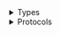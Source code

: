 <details>
<summary>Types</summary>

  - [IotDataPlaneClient](/aws-sdk-swift/reference/0.x/AWSIoTDataPlane/IotDataPlaneClient)
  - [IotDataPlaneClient.IotDataPlaneClientConfiguration](/aws-sdk-swift/reference/0.x/AWSIoTDataPlane/IotDataPlaneClient.IotDataPlaneClientConfiguration)
  - [IotDataPlaneClientLogHandlerFactory](/aws-sdk-swift/reference/0.x/AWSIoTDataPlane/IotDataPlaneClientLogHandlerFactory)
  - [IotDataPlaneClientTypes](/aws-sdk-swift/reference/0.x/AWSIoTDataPlane/IotDataPlaneClientTypes)

</details>

<details>
<summary>Protocols</summary>

  - [IotDataPlaneClientProtocol](/aws-sdk-swift/reference/0.x/AWSIoTDataPlane/IotDataPlaneClientProtocol)

</details>
